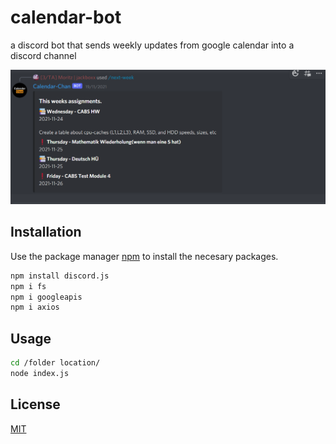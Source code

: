 # calendar-bot

a discord bot that sends weekly updates from google calendar into a discord channel

![alt text](https://github.com/Jackboxx/calendar-bot/blob/main/prev/command.PNG)

## Installation

Use the package manager [npm](https://www.npmjs.com/) to install the necesary packages.

```bash
npm install discord.js
npm i fs
npm i googleapis
npm i axios

```

## Usage

```bash
cd /folder location/
node index.js
```
## License
[MIT](https://choosealicense.com/licenses/mit/)


